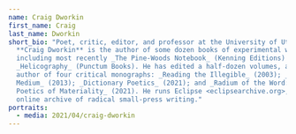 ```yaml
---
name: Craig Dworkin
first_name: Craig
last_name: Dworkin
short_bio: "Poet, critic, editor, and professor at the University of Utah,
  **Craig Dworkin** is the author of some dozen books of experimental writing
  including most recently _The Pine-Woods Notebook_ (Kenning Editions) and
  _Helicography_ (Punctum Books). He has edited a half-dozen volumes, and is the
  author of four critical monographs: _Reading the Illegible_ (2003); _No
  Medium_ (2013); _Dictionary Poetics_ (2021); and _Radium of the Word: For a
  Poetics of Materiality_ (2021). He runs Eclipse <eclipsearchive.org>, an
  online archive of radical small-press writing."
portraits:
  - media: 2021/04/craig-dworkin
---
```

